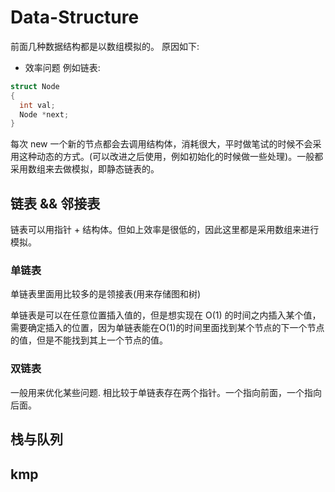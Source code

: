 # Data-Structure

前面几种数据结构都是以数组模拟的。
原因如下:
- 效率问题
例如链表:
```cpp
struct Node 
{
  int val;
  Node *next;
}
```
每次 new 一个新的节点都会去调用结构体，消耗很大，平时做笔试的时候不会采用这种动态的方式。(可以改进之后使用，例如初始化的时候做一些处理)。一般都采用数组来去做模拟，即静态链表的。

## 链表 && 邻接表
链表可以用指针 + 结构体。但如上效率是很低的，因此这里都是采用数组来进行模拟。

### 单链表
单链表里面用比较多的是领接表(用来存储图和树)

单链表是可以在任意位置插入值的，但是想实现在 O(1) 的时间之内插入某个值，需要确定插入的位置，因为单链表能在O(1)的时间里面找到某个节点的下一个节点的值，但是不能找到其上一个节点的值。

### 双链表
一般用来优化某些问题.
相比较于单链表存在两个指针。一个指向前面，一个指向后面。

## 栈与队列

## kmp
